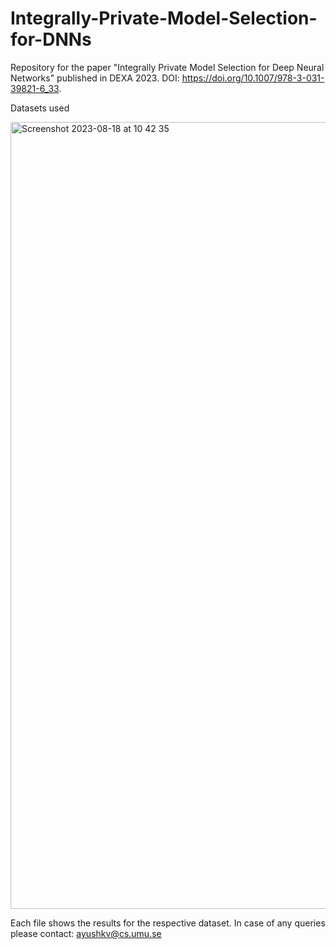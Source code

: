 # Integrally-Private-Model-Selection-for-DNNs

Repository for the paper "Integrally Private Model Selection for Deep Neural Networks" published in DEXA 2023. DOI: https://doi.org/10.1007/978-3-031-39821-6_33.

Datasets used 

<img width="1259" alt="Screenshot 2023-08-18 at 10 42 35" src="https://github.com/Ayush-Umu/Integrally-Private-Model-Selection-for-DNNs/assets/96262717/4bcba0ae-2518-45e7-83a2-b950a47a6d48">

Each file shows the results for the respective dataset. In case of any queries please contact: ayushkv@cs.umu.se
